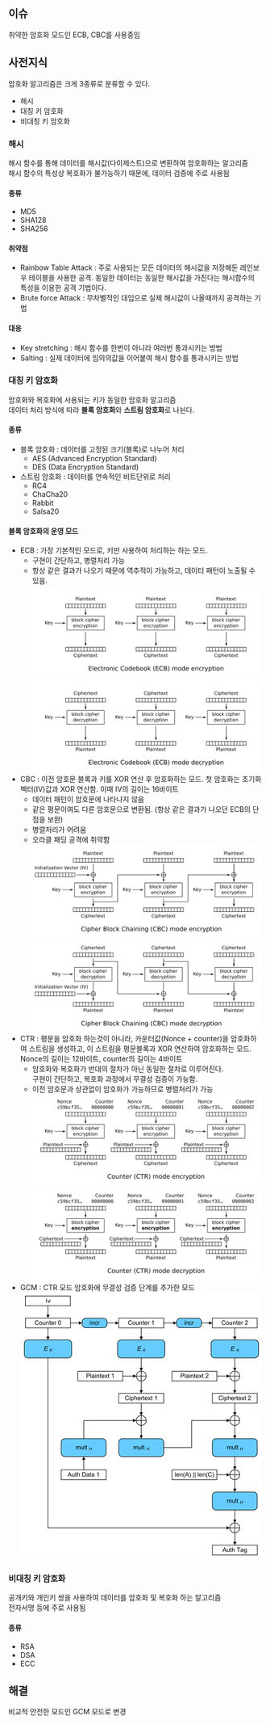 ## 이슈
취약한 암호화 모드인 ECB, CBC를 사용중임

## 사전지식
암호화 알고리즘은 크게 3종류로 분류할 수 있다.
- 해시
- 대칭 키 암호화
- 비대칭 키 암호화

### 해시
해시 함수를 통해 데이터를 해시값(다이제스트)으로 변환하여 암호화하는 알고리즘  
해시 함수의 특성상 복호화가 불가능하기 때문에, 데이터 검증에 주로 사용됨

#### 종류
  - MD5
  - SHA128
  - SHA256

#### 취약점
- Rainbow Table Attack : 주로 사용되는 모든 데이터의 해시값을 저장해둔 레인보우 테이블을 사용한 공격. 동일한 데이터는 동일한 해시값을 가진다는 해시함수의 특성을 이용한 공격 기법이다.
- Brute force Attack : 무차별적인 대입으로 실제 해시값이 나올때까지 공격하는 기법

#### 대응
- Key stretching : 해시 함수를 한번이 아니라 여러번 통과시키는 방법
- Salting : 실제 데이터에 임의의값을 이어붙여 해시 함수를 통과시키는 방법


### 대칭 키 암호화
암호화와 복호화에 사용되는 키가 동일한 암호화 알고리즘  
데이터 처리 방식에 따라 **블록 암호화**와 **스트림 암호화**로 나뉜다.

#### 종류
- 블록 암호화 : 데이터를 고정된 크기(블록)로 나누어 처리
  - AES (Advanced Encryption Standard)
  - DES (Data Encryption Standard)
- 스트림 암호화 : 데이터를 연속적인 비트단위로 처리
  - RC4
  - ChaCha20
  - Rabbit
  - Salsa20

#### 블록 암호화의 운영 모드
- ECB : 가장 기본적인 모드로, 키만 사용하여 처리하는 하는 모드. 
  - 구현이 간단하고, 병렬처리 가능
  - 항상 같은 결과가 나오기 때문에 역추적이 가능하고, 데이터 패턴이 노출될 수 있음.  
![ECB 암호화](<../../5. Attached File/ECB_encryption.svg>)
![ECB 복호화](<../../5. Attached File/ECB_decryption.svg>)
- CBC : 이전 암호문 블록과 키를 XOR 연산 후 암호화하는 모드. 첫 암호화는 초기화 벡터(IV)값과 XOR 연산함. 이때 IV의 길이는 16바이트
  - 데이터 패턴이 암호문에 나타나지 않음
  - 같은 평문이여도 다른 암호문으로 변환됨. (항상 같은 결과가 나오던 ECB의 단점을 보완)
  - 병렬처리가 어려움
  - 오라클 패딩 공격에 취약함  
![CBC 암호화](<../../5. Attached File/CBC_encryption.svg>)
![CBC 복호화](<../../5. Attached File/CBC_decryption.svg>)
- CTR : 평문을 암호화 하는것이 아니라, 카운터값(Nonce + counter)을 암호화하여 스트림을 생성하고, 이 스트림을 평문블록과 XOR 연산하여 암호화하는 모드. Nonce의 길이는 12바이트, counter의 길이는 4바이트
  - 암호화와 복호화가 반대의 절차가 아닌 동일한 절차로 이루어진다.  
    구현이 간단하고, 복호화 과정에서 무결성 검증이 가능함. 
  - 이전 암호문과 상관없이 암호화가 가능하므로 병렬처리가 가능  
![CTR 암호화](<../../5. Attached File/CTR_encryption.svg>)
![CTR 복호화](<../../5. Attached File/CTR_decryption.svg>)
- GCM : CTR 모드 암호화에 무결성 검증 단계를 추가한 모드  
![GCM 모드](<../../5. Attached File/GCM.svg>)

### 비대칭 키 암호화
공개키와 개인키 쌍을 사용하여 데이터를 암호화 및 복호화 하는 알고리즘  
전자서명 등에 주로 사용됨

#### 종류
  - RSA
  - DSA
  - ECC


## 해결
비교적 안전한 모드인 GCM 모드로 변경
